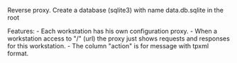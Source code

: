 Reverse proxy.
Create a database (sqlite3) with name data.db.sqlite in the root

Features:
	- Each workstation has his own configuration proxy.
	- When a workstation access to "/" (url) the proxy just shows requests and responses for this workstation.
	- The column "action" is for message with tpxml format.
